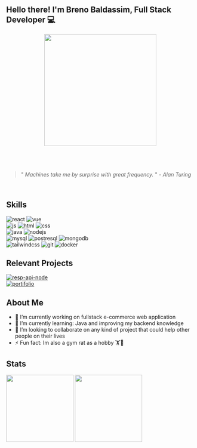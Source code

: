 ## Hello there!  I'm Breno Baldassim, Full Stack Developer 💻

<div id="header" align="center" style="margin-bottom:20px;" >
  <img src="https://media3.giphy.com/media/v1.Y2lkPTc5MGI3NjExa3Roc3V3MXptdjdhNjkyaWN5M3A3bTFjcGtiajZhdnVnZGExdmtteCZlcD12MV9pbnRlcm5hbF9naWZfYnlfaWQmY3Q9Zw/2IudUHdI075HL02Pkk/giphy.gif" width="300"/>
</div>

<br/>
<br/>

> "<em> Machines take me by surprise with great frequency.  </em>"
> <em> -  Alan Turing </em>

<br/>

## Skills
<!--
<p align="center">
  <a href="https://skillicons.dev">
    <img src="https://skillicons.dev/icons?i=react,vue,js,html,css,nodejs,laravel,python,fastapi,java,mysql,postgres,mongodb,expressjs,tailwindcss,git,docker&perline=10" />
  </a>
</p>
-->
<p align="">
  <img alt="react" src="https://img.shields.io/badge/React-20232A?style=for-the-badge&logo=react&logoColor=61DAFB"/>
  <img alt="vue" src="https://img.shields.io/badge/Vue.js-35495E?style=for-the-badge&logo=vue.js&logoColor=4FC08D"/>
  <br/>
  <img alt="js" src="https://img.shields.io/badge/JavaScript-323330?style=for-the-badge&logo=javascript&logoColor=F7DF1E"/>
  <img alt="html" src="https://img.shields.io/badge/HTML5-E34F26?style=for-the-badge&logo=html5&logoColor=white"/>
  <img alt="css" src="https://img.shields.io/badge/CSS3-1572B6?style=for-the-badge&logo=css3&logoColor=white"/>
  <br/>
  <img alt="java" src="https://img.shields.io/badge/JAVA-FF0000?style=for-the-badge&logo=openjdk&logoColor=white"/>
  <img alt="nodejs" src="https://img.shields.io/badge/Node.js-43853D?style=for-the-badge&logo=node.js&logoColor=white"/>
  <br/>
  <img alt="mysql" src="https://img.shields.io/badge/MySQL-00000F?style=for-the-badge&logo=mysql&logoColor=white"/>
  <img alt="postresql" src="https://img.shields.io/badge/PostgreSQL-316192?style=for-the-badge&logo=postgresql&logoColor=white"/>
  <img alt="mongodb" src="https://img.shields.io/badge/MongoDB-4EA94B?style=for-the-badge&logo=mongodb&logoColor=white"/>
  <br/>
  <img alt="tailwindcss" src="https://img.shields.io/badge/Tailwind_CSS-38B2AC?style=for-the-badge&logo=tailwind-css&logoColor=white"/>
  <img alt="git" src="https://img.shields.io/badge/Git-E34F26?style=for-the-badge&logo=git&logoColor=white"/>
  <img alt="docker" src="https://img.shields.io/badge/Docker-2496ED?style=for-the-badge&logo=docker&logoColor=white"/>
</p>

## Relevant Projects
<p align="">
  <a href="https://github.com/brenobaldassim/portifolio-node-rest-api-authentication">
    <img alt="resp-api-node" src="https://img.shields.io/badge/REST%20API%20WITH%20USER%20AUTH-green?style=for-the-badge&logo=nodedotjs&logoColor=white"/>
  </a>
  <br/>
  <a href="https://github.com/brenobaldassim/brenobaldassim.github.io">
    <img alt="portifolio" src="https://img.shields.io/badge/my%20potifolio%20website-2ba84a?style=for-the-badge&logo=vue.js&logoColor=white"/>
  </a>
</p>

## About Me
<div>
    <ul>
      <li>🔭 I’m currently working on fullstack e-commerce web application</li>
      <li>🌱 I’m currently learning: Java and improving my backend knowledge</li>
      <li>👯 I’m looking to collaborate on any kind of project that could help other people on their lives</li>
      <li>⚡ Fun fact: Im also a gym rat as a hobby 🏋️🐀</li>
    </ul>
</div>

## Stats
<div>
  <img height="180em" src="https://github-readme-stats.vercel.app/api?username=brenobaldassim&show_icons=true&theme=merko"/>
  <img height="180em" src="https://github-readme-stats.vercel.app/api/top-langs/?username=brenobaldassim&layout=compact&langs_count=7&theme=merko"/>
</div>
